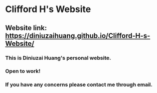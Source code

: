 # Clifford H's Website
## Website link: https://diniuzaihuang.github.io/Clifford-H-s-Website/
### This is Diniuzai Huang's personal website.
### Open to work!
### If you have any concerns please contact me through email. 
